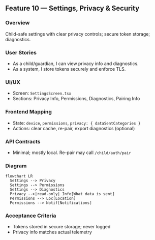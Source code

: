 ## Feature 10 — Settings, Privacy & Security

### Overview
Child-safe settings with clear privacy controls; secure token storage; diagnostics.

### User Stories
- As a child/guardian, I can view privacy info and diagnostics.
- As a system, I store tokens securely and enforce TLS.

### UI/UX
- Screen: `SettingsScreen.tsx`
- Sections: Privacy Info, Permissions, Diagnostics, Pairing Info

### Frontend Mapping
- State: `device`, `permissions`, `privacy: { dataSentCategories }`
- Actions: clear cache, re-pair, export diagnostics (optional)

### API Contracts
- Minimal; mostly local. Re-pair may call `/child/auth/pair`

### Diagram
```mermaid
flowchart LR
  Settings --> Privacy
  Settings --> Permissions
  Settings --> Diagnostics
  Privacy -->|read-only| Info[What data is sent]
  Permissions --> Loc[Location]
  Permissions --> Notif[Notifications]
```

### Acceptance Criteria
- Tokens stored in secure storage; never logged
- Privacy info matches actual telemetry
